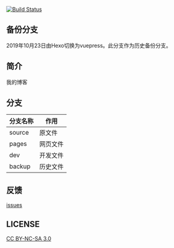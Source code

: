 [![Build Status](https://travis-ci.org/dongranliu/dongranliu.github.io.svg?branch=source)](https://travis-ci.org/dongranliu/dongranliu.github.io)

## 备份分支

2019年10月23日由Hexo切换为vuepress。此分支作为历史备份分支。

## 简介

我的博客

## 分支

|分支名称|作用|
|-------|----|
|source|原文件|
|pages|网页文件|
|dev|开发文件|
|backup|历史文件|

## 反馈

[issues](https://github.com/dongranliu/blog/issues)

## LICENSE

[CC BY-NC-SA 3.0](https://creativecommons.org/licenses/by-nc-sa/3.0/)
